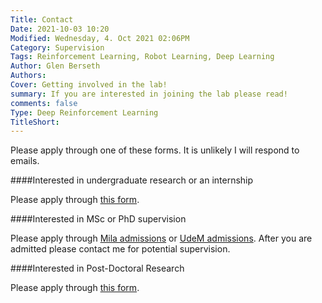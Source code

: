 ```yaml
---
Title: Contact
Date: 2021-10-03 10:20
Modified: Wednesday, 4. Oct 2021 02:06PM 
Category: Supervision
Tags: Reinforcement Learning, Robot Learning, Deep Learning 
Author: Glen Berseth
Authors: 
Cover: Getting involved in the lab!
summary: If you are interested in joining the lab please read!
comments: false
Type: Deep Reinforcement Learning
TitleShort: 
---
```


Please apply through one of these forms. It is unlikely I will respond to emails.
 
####Interested in undergraduate research or an internship
  
Please apply through <a href="https://docs.google.com/forms/d/e/1FAIpQLSfx8MJ1e72tB9UuzjeIJb0CX5k43ASwimhx63sWzZnEyc4dtA/viewform?usp=sf_link">this form</a>.
    
####Interested in MSc or PhD supervision
 
Please apply through <a href="https://mila.quebec/en/cours/supervision/">Mila admissions</a> or <a href="https://admission.umontreal.ca/en/admissions/filing/submit-an-application/">UdeM admissions</a>. After you are admitted please contact me for potential supervision.
    
####Interested in Post-Doctoral Research
 
Please apply through <a href="https://docs.google.com/forms/d/e/1FAIpQLScDW9mQ0pNqeDix8Nsrt8uFOMxNTmBmxyszed-R9cX5lkZ5ag/viewform?usp=sf_link">this form</a>.
